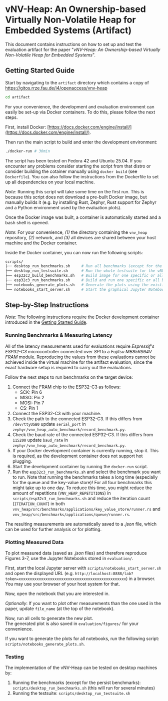# vNV-Heap: An Ownership-based Virtually Non-Volatile Heap for Embedded Systems (Artifact)

This document contains instructions on how to set up and test the evaluation artifact for the paper "*vNV-Heap: An Ownership-based Virtually Non-Volatile Heap for Embedded Systems*".

## Getting Started Guide

Start by navigating to the `artifact` directory which contains a copy of https://gitos.rrze.fau.de/i4/openaccess/vnv-heap

``` sh
cd artifact
```

For your convenience, the development and evaluation environment can easily be set-up via Docker containers.
To do this, please follow the next steps.

First, install Docker: [https://docs.docker.com/engine/install/](https://docs.docker.com/engine/install/).

Then run the main script to build and enter the development environment:

```bash
./docker-run # 30min
```

The script has been tested on Fedora 42 and Ubuntu 25.04. If you
encounter any problems consider starting the script from that distro or
consider building the cotainer manually using `docker build` (see
`Dockerfile`). You can also follow the instructions from the Dockerfile
to set up all dependencies on your local machine.

*Note*: Running this script will take some time on the first run. This
is because this script does not download a pre-built Docker image, but
manually builds it (e.g. by installing Rust, Zephyr, Rust support for
Zephyr and a Python environment used by the evaluation plots).

Once the Docker image was built, a container is automatically started and a bash shell is opened.

*Note*: For your convenience, *(1)* the directory containing the `vnv_heap` repository, *(2)* network, and *(3)* all devices are shared between your host machine and the Docker container.

Inside the Docker container, you can now run the following scripts:

```bash
scripts/
├── desktop_run_benchmarks.sh     # Run all benchmarks (except for the persist benchmark) on the desktop machine. This is not meant for any latency measurements, but for debugging/testing.
├── desktop_run_testsuite.sh      # Run the whole testsuite for the vNV-Heap library
├── esp32c3_build_benchmarks.sh   # Build image for one specific or all benchmarks
├── esp32c3_run_benchmarks.sh     # Build and run one specific or all benchmarks. Note: You nee
├── notebooks_generate_plots.sh   # Generate the plots using the existing Jupyter notebooks
└── notebooks_start_server.sh     # Start the graphical Jupyter Notebook server. This can be used for example to choose select different raw data to be used for the plots
```

## Step-by-Step Instructions

*Note*: The following instructions require the Docker development container introduced in the [Getting Started Guide](#getting-started-guide).

### Running Benchmarks & Measuring Latency

All of the latency measurements used for evaluations require *Espressif's ESP32-C3* microcontroller connected over *SPI* to a *Fujitsu MB85RS64V FRAM* module.
Reproducing the values from these evaluations cannot be achieved inside the virtual machine for the artifact evaluation, since the exact hardware setup is required to carry out the evaluations.

Follow the next steps to run benchmarks on the target device:

1. Connect the FRAM chip to the ESP32-C3 as follows:
    - SCK: Pin 6
    - MISO: Pin 2
    - MOSI: Pin 7
    - CS: Pin 1
2. Connect the ESP32-C3 with your machine.
3. Check the path to the connected ESP32-C3. If this differs from `/dev/ttyUSB0` update `serial_port` in `zephyr/vnv_heap_auto_benchmark/record_benchmark.py`.
4. Check the baud rate of the connected ESP32-C3. If this differs from `115200` update `baud_rate` in `zephyr/vnv_heap_auto_benchmark/record_benchmark.py`.
5. If your Docker development container is currently running, stop it. This is required, as the development container does not support hot plugging.
6. Start the development container by running the `docker-run` script.
7. Run the `esp32c3_run_benchmarks.sh` and select the benchmark you want to run. Note that running the benchmarks takes a long time (especially for the queue and the key-value store)! For all four benchmarks this might take up to one day. To reduce this time, you might reduce the amount of repetitions (`VNV_HEAP_REPETITIONS`) in `scripts/esp32c3_run_benchmarks.sh` and reduce the iteration count (`ITERATION_COUNT`) in both `vnv_heap/src/benchmarks/applications/key_value_store/runner.rs` and `vnv_heap/src/benchmarks/applications/queue/runner.rs`.

The resulting measurements are automatically saved to a *.json* file, which can be used for further analysis or for plotting.

### Plotting Measured Data

To plot measured data (saved as *.json* files) and therefore reproduce Figures 3-7, use the Jupyter Notebooks stored in `evaluation/`.

First, start the local Jupyter server with `scripts/notebooks_start_server.sh` and open the displayed URL (e.g. `http://localhost:8888/lab?token=xxxxxxxxxxxxxxxxxxxxxxxxxxxxxxxxxxxxxxxxxxxxxxxx`) in a browser.\
You may use your browser of your host system for that.

Now, open the notebook that you are interested in.

*Optionally*: If you want to plot other measurements than the one used in the paper, update `file_name` (at the top of the notebook).

Now, run all cells to generate the new plot.\
The generated plot is also saved in `evaluation/figures/` for your convenience.

If you want to generate the plots for all notebooks, run the following script: `scripts/notebooks_generate_plots.sh`.

### Testing

The implementation of the vNV-Heap can be tested on desktop machines by:

1. Running the benchmarks (except for the persist benchmarks): `scripts/desktop_run_benchmarks.sh` (this will run for several minutes)
2. Running the testsuite: `scripts/desktop_run_testsuite.sh`
